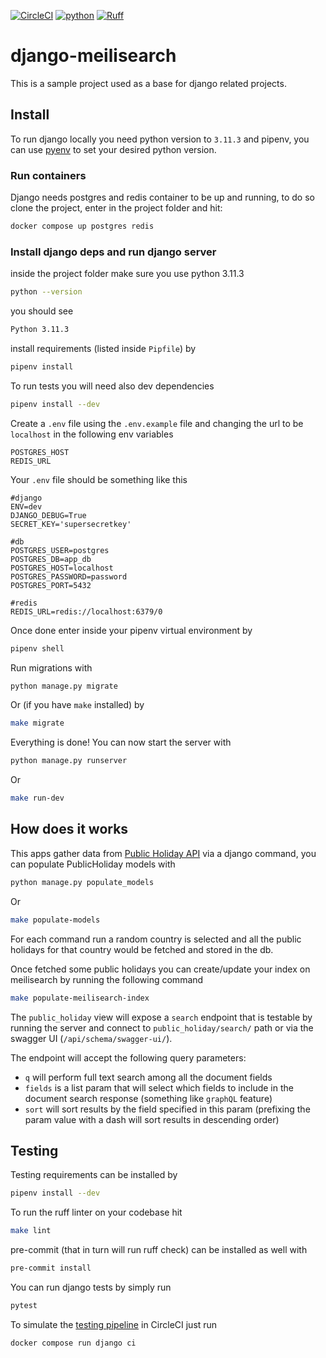 [![CircleCI](https://circleci.com/gh/t04st3r/django-meilisearch.svg?style=shield)](https://app.circleci.com/pipelines/github/t04st3r/django-meilisearch) [![python](https://img.shields.io/badge/Python-3.11-3776AB.svg?style=flat&logo=python&logoColor=white)](https://www.python.org) [![Ruff](https://img.shields.io/endpoint?url=https://raw.githubusercontent.com/charliermarsh/ruff/main/assets/badge/v2.json)](https://github.com/astral-sh/ruff)


# django-meilisearch
This is a sample project used as a base for django related projects.

## Install
To run django locally you need python version to `3.11.3` and pipenv, you can use [pyenv](https://github.com/pyenv/pyenv) to set your desired python version.

### Run containers
Django needs postgres and redis container to be
up and running, to do so clone the project, enter in the project folder and hit:
```bash
docker compose up postgres redis
```

### Install django deps and run django server
inside the project folder make sure you use python 3.11.3
```bash
python --version
```
you should see
```bash
Python 3.11.3
```
install requirements (listed inside `Pipfile`) by
```bash
pipenv install
```
To run tests you will need also dev dependencies
```bash
pipenv install --dev
```
Create a `.env` file using the `.env.example` file and changing the url to be `localhost` in the following env variables
```env
POSTGRES_HOST
REDIS_URL
```
Your `.env` file should be something like this
```env
#django
ENV=dev
DJANGO_DEBUG=True
SECRET_KEY='supersecretkey'

#db
POSTGRES_USER=postgres
POSTGRES_DB=app_db
POSTGRES_HOST=localhost
POSTGRES_PASSWORD=password
POSTGRES_PORT=5432

#redis
REDIS_URL=redis://localhost:6379/0

```

Once done enter inside your pipenv virtual environment by
```bash
pipenv shell
```
Run migrations with
```bash 
python manage.py migrate
```
Or (if you have `make` installed) by
```bash
make migrate
```
Everything is done! You can now start the server with
```bash
python manage.py runserver
```
Or
```bash
make run-dev
```
## How does it works
This apps gather data from [Public Holiday API](https://date.nager.at/Api) via a django command, you can populate PublicHoliday models with
```bash
python manage.py populate_models
```
Or
```bash
make populate-models
```
For each command run a random country is selected and all the public holidays for that country would be fetched and stored in the db.

Once fetched some public holidays you can create/update your index on meilisearch by running the following command
```bash
make populate-meilisearch-index
```
The `public_holiday` view will expose a `search` endpoint that is testable
by running the server and connect to `public_holiday/search/` path or via
the swagger UI (`/api/schema/swagger-ui/`).

The endpoint will accept the following query parameters:
- `q` will perform full text search among all the document fields 
- `fields` is a list param that will select which fields to include
in the document search response (something like `graphQL` feature)
- `sort` will sort results by the field specified in this param (prefixing the param value with a dash will sort results in descending order)

## Testing
Testing requirements can be installed by
```bash
pipenv install --dev
```
To run the ruff linter on your codebase hit
```bash
make lint
```
pre-commit (that in turn will run ruff check) can be installed as well with
```bash
pre-commit install
``` 
You can run django tests by simply run
```bash
pytest
```
To simulate the [testing pipeline](https://app.circleci.com/pipelines/github/t04st3r/django-meilisearch) in CircleCI just run
```bash
docker compose run django ci
```